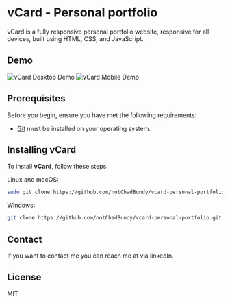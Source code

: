 # vCard - Personal portfolio

vCard is a fully responsive personal portfolio website, responsive for all devices, built using HTML, CSS, and JavaScript.

## Demo

![vCard Desktop Demo](./website-demo-image/desktop.png "Desktop Demo")
![vCard Mobile Demo](./website-demo-image/mobile.png "Mobile Demo")

## Prerequisites

Before you begin, ensure you have met the following requirements:

* [Git](https://git-scm.com/downloads "Download Git") must be installed on your operating system.

## Installing vCard

To install **vCard**, follow these steps:

Linux and macOS:

```bash
sudo git clone https://github.com/notChadBundy/vcard-personal-portfolio.git
```

Windows:

```bash
git clone https://github.com/notChadBundy/vcard-personal-portfolio.git
```

## Contact

If you want to contact me you can reach me at via linkedIn.

## License

MIT
